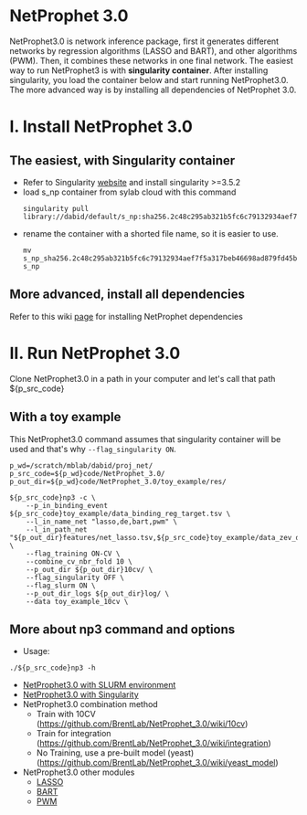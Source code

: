 # NetProphet 3.0
NetProphet3.0 is network inference package, first it generates different networks by regression algorithms (LASSO and BART), and other algorithms (PWM). Then, it combines these networks in one final network. The easiest way to run NetProphet3 is with **singularity container**. After installing singularity, you load the container below and start running NetProphet3.0. The more advanced way is by installing all dependencies of NetProphet 3.0.

# I. Install NetProphet 3.0

## The easiest, with Singularity container

- Refer to Singularity [website](https://singularity.hpcng.org/user-docs/3.6/quick_start.html#quick-installation-steps) and install singularity >=3.5.2
- load s_np container from sylab cloud with this command
   ``` 
   singularity pull library://dabid/default/s_np:sha256.2c48c295ab321b5fc6c79132934aef7f5a317beb46698ad879fd45bb2440c344 
   ```
- rename the container with a shorted file name, so it is easier to use. 
   ``` 
   mv s_np_sha256.2c48c295ab321b5fc6c79132934aef7f5a317beb46698ad879fd45bb2440c344.sif s_np 
   ```

## More advanced, install all dependencies
Refer to this wiki [page](https://github.com/BrentLab/NetProphet_3.0/wiki/Advanced-Installation) for installing NetProphet dependencies


# II. Run NetProphet 3.0
Clone NetProphet3.0 in a path in your computer and let's call that path ${p_src_code}

## With a toy example
This NetProphet3.0 command assumes that singularity container will be used and that's why ``` --flag_singularity ON ```.  
```
p_wd=/scratch/mblab/dabid/proj_net/
p_src_code=${p_wd}code/NetProphet_3.0/
p_out_dir=${p_wd}code/NetProphet_3.0/toy_example/res/

${p_src_code}np3 -c \
    --p_in_binding_event ${p_src_code}toy_example/data_binding_reg_target.tsv \
    --l_in_name_net "lasso,de,bart,pwm" \
    --l_in_path_net "${p_out_dir}features/net_lasso.tsv,${p_src_code}toy_example/data_zev_de_shrunken_50_500_indexed,${p_out_dir}features/net_bart.tsv,${p_out_dir}features/net_pwm.tsv" \
    --flag_training ON-CV \
    --combine_cv_nbr_fold 10 \
    --p_out_dir ${p_out_dir}10cv/ \
    --flag_singularity OFF \
    --flag_slurm ON \
    --p_out_dir_logs ${p_out_dir}log/ \
    --data toy_example_10cv \
```
## More about np3 command and options
- Usage: 
```
./${p_src_code}np3 -h 
```
- [NetProphet3.0 with SLURM environment](https://github.com/BrentLab/NetProphet_3.0/wiki/NetProphet-with-SLURM-environment)
- [NetProphet3.0 with Singularity](https://github.com/BrentLab/NetProphet_3.0/wiki/NetProphet-with-Singularity)
- NetProphet3.0 combination method
    - Train with 10CV (https://github.com/BrentLab/NetProphet_3.0/wiki/10cv)
    - Train for integration (https://github.com/BrentLab/NetProphet_3.0/wiki/integration)
    - No Training, use a pre-built model (yeast)(https://github.com/BrentLab/NetProphet_3.0/wiki/yeast_model)
- NetProphet3.0 other modules
    - [LASSO](https://github.com/BrentLab/NetProphet_3.0/wiki/LASSO)
    - [BART](https://github.com/BrentLab/NetProphet_3.0/wiki/BART)
    - [PWM](https://github.com/BrentLab/NetProphet_3.0/wiki/PWM) 
